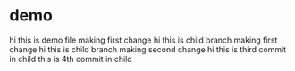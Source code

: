 # demo
hi this is demo file making first change
hi this is child branch making first change
hi this is child branch making second change
hi this is third commit in child
this is 4th commit in child
